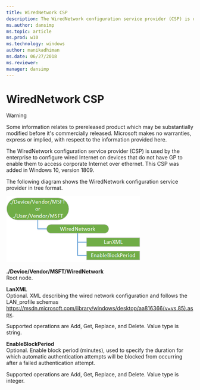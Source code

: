 ```yaml
---
title: WiredNetwork CSP
description: The WiredNetwork configuration service provider (CSP) is used by the enterprise to configure wired Internet on devices that do not have GP to enable them to access corporate Internet over ethernet.
ms.author: dansimp
ms.topic: article
ms.prod: w10
ms.technology: windows
author: manikadhiman
ms.date: 06/27/2018
ms.reviewer: 
manager: dansimp
---
```


# WiredNetwork CSP 

> [!WARNING]
> Some information relates to prereleased product which may be substantially modified before it's commercially released. Microsoft makes no warranties, express or implied, with respect to the information provided here.

The WiredNetwork configuration service provider (CSP) is used by the enterprise to configure wired Internet on devices that do not have GP to enable them to access corporate Internet over ethernet. This CSP was added in Windows 10, version 1809.

The following diagram shows the WiredNetwork configuration service provider in tree format.

![WiredNetwork CSP diagram](images/provisioning-csp-wirednetwork.png) 

<a href="" id="wirednetwork"></a>**./Device/Vendor/MSFT/WiredNetwork**  
Root node.

<a href="" id="lanxml"></a>**LanXML**  
Optional. XML describing the wired network configuration and follows the LAN_profile schemas https://msdn.microsoft.com/library/windows/desktop/aa816366(v=vs.85).aspx.

Supported operations are Add, Get, Replace, and Delete. Value type is string.

<a href="" id="enableblockperiod"></a>**EnableBlockPeriod**  
 Optional. Enable block period (minutes), used to specify the duration for which automatic authentication attempts will be blocked from occurring after a failed authentication attempt.

Supported operations are Add, Get, Replace, and Delete. Value type is integer.
